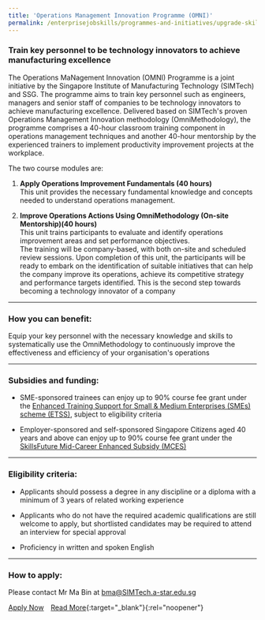 ```yaml
---
title: 'Operations Management Innovation Programme (OMNI)'
permalink: /enterprisejobskills/programmes-and-initiatives/upgrade-skills/operations-management-innovation-programme--omni-/
---
```


### Train key personnel to be technology innovators to achieve manufacturing excellence

The Operations MaNagement Innovation (OMNI) Programme is a joint initiative by the Singapore Institute of Manufacturing Technology (SIMTech) and SSG. The programme aims to train key personnel such as engineers, managers and senior staff of companies to be technology innovators to achieve manufacturing excellence. Delivered based on SIMTech's proven Operations Management Innovation methodology (OmniMethodology), the programme comprises a 40-hour classroom training component in operations management techniques and another 40-hour mentorship by the experienced trainers to implement productivity improvement projects at the workplace.

The two course modules are:

1. **Apply Operations Improvement Fundamentals (40 hours)**<br>This unit provides the necessary fundamental knowledge and concepts needed to understand operations management.

2. **Improve Operations Actions Using OmniMethodology (On-site Mentorship)(40 hours)**<br>This unit trains participants to evaluate and identify operations improvement areas and set performance objectives.<br>The training will be company-based, with both on-site and scheduled review sessions. Upon completion of this unit, the participants will be ready to embark on the identification of suitable initiatives that can help the company improve its operations, achieve its competitive strategy and performance targets identified. This is the second step towards becoming a technology innovator of a company

---

### How you can benefit:

Equip your key personnel with the necessary knowledge and skills to systematically use the OmniMethodology to continuously improve the effectiveness and efficiency of your organisation's operations

---

### Subsidies and funding:

- SME-sponsored trainees can enjoy up to 90% course fee grant under the <a href="https://www.tpgateway.gov.sg/training-grants/training-grants-from-government-agencies/enhanced-training-support-for-smes" target="_blank" rel="noopener">Enhanced Training Support for Small & Medium Enterprises (SMEs) scheme (ETSS)</a>, subject to eligibility criteria 

- Employer-sponsored and self-sponsored Singapore Citizens aged 40 years and above can enjoy up to 90% course fee grant under the <a href="https://www.tpgateway.gov.sg/training-grants/training-grants-from-government-agencies/skillsfuture-mid-career-enhanced-subsidy" target="_blank" rel="noopener">SkillsFuture Mid-Career Enhanced Subsidy (MCES)</a>

---

### Eligibility criteria:

- Applicants should possess a degree in any discipline or a diploma with a minimum of 3 years of related working experience

- Applicants who do not have the required academic qualifications are still welcome to apply, but shortlisted candidates may be required to attend an interview for special approval

- Proficiency in written and spoken English

---

### How to apply:

Please contact Mr Ma Bin at [bma@SIMTech.a-star.edu.sg](mailto:bma@SIMTech.a-star.edu.sg)

<a class="btn" href="https://www.a-star.edu.sg/simtech/kto/Modular-Programmes/OMNI" target="_blank" rel="noopener">Apply Now</a>&emsp;[Read More](https://www.wsg.gov.sg/programmes-and-initiatives/manpower-lean-productivity/omni-omni-lite.html){:target="_blank"}{:rel="noopener"}
<script src="/jquery/resize-tables.js"></script>
